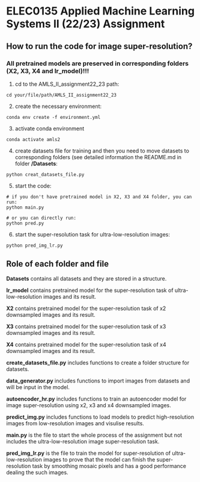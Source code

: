 # ELEC0135 Applied Machine Learning Systems II (22/23) Assignment

## How to run the code for image super-resolution?
### All pretrained models are preserved in corresponding folders (X2, X3, X4 and lr_model)!!!

1. cd to the AMLS_II_assignment22_23 path:
```
cd your/file/path/AMLS_II_assignment22_23
```

2. create the necessary environment:
```
conda env create -f environment.yml
```

3. activate conda environment
```
conda activate amls2
```

4. create datasets file for training and then you need to move datasets to corresponding folders (see detailed information the README.md in folder **/Datasets**:

```
python creat_datasets_file.py
```

5. start the code:

```
# if you don't have pretrained model in X2, X3 and X4 folder, you can run:
python main.py
```

```
# or you can directly run:
python pred.py
```

6. start the super-resolution task for ultra-low-resolution images:
```
python pred_img_lr.py
```

## Role of each folder and file

**Datasets** contains all datasets and they are stored in a structure.

**lr_model** contains pretrained model for the super-resolution task of ultra-low-resolution images and its result.

**X2** contains pretrained model for the super-resolution task of x2 downsampled images and its result.

**X3** contains pretrained model for the super-resolution task of x3 downsampled images and its result.

**X4** contains pretrained model for the super-resolution task of x4 downsampled images and its result.

**create_datasets_file.py** includes functions to create a folder structure for datasets.

**data_generator.py** includes functions to import images from datasets and will be input in the model.

**autoencoder_hr.py** includes functions to train an autoencoder model for image super-resolution using x2, x3 and x4 downsampled images.

**predict_img.py** includes functions to load models to predict high-resolution images from low-resolution images and visulise results.

**main.py** is the file to start the whole process of the assignment but not includes the ultra-low-resolution image super-resolution task.

**pred_img_lr.py** is the file to train the model for super-resolution of ultra-low-resolution images to prove that the model can finish the super-resolution task by smoothing mosaic pixels and has a good performance dealing the such images.










